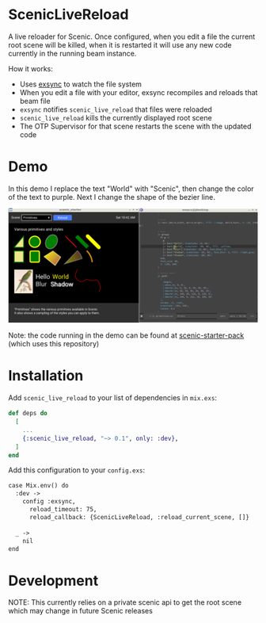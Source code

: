 # ScenicLiveReload

A live reloader for Scenic. Once configured, when you edit a file the current
root scene will be killed, when it is restarted it will use any new code
currently in the running beam instance.

How it works:
* Uses [exsync](https://github.com/axelson/exsync) to watch the file system 
* When you edit a file with your editor, exsync recompiles and reloads that beam file
* `exsync` notifies `scenic_live_reload` that files were reloaded
* `scenic_live_reload` kills the currently displayed root scene
* The OTP Supervisor for that scene restarts the scene with the updated code

# Demo

In this demo I replace the text "World" with "Scenic", then change the color of
the text to purple. Next I change the shape of the bezier line.

[![Screencast Demo](./demo.gif)](https://raw.githubusercontent.com/axelson/scenic-starter-pack/master/demo.gif)

Note: the code running in the demo can be found at
[scenic-starter-pack](https://github.com/axelson/scenic-starter-pack) (which
uses this repository)

# Installation

Add `scenic_live_reload` to your list of dependencies in `mix.exs`:

```elixir
def deps do
  [
    ...
    {:scenic_live_reload, "~> 0.1", only: :dev},
  ]
end
```

Add this configuration to your `config.exs`:
```
case Mix.env() do
  :dev ->
    config :exsync,
      reload_timeout: 75,
      reload_callback: {ScenicLiveReload, :reload_current_scene, []}

  _ ->
    nil
end
```

# Development

NOTE: This currently relies on a private scenic api to get the root scene which may change in future Scenic releases
